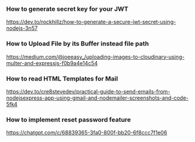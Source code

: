 ### How to generate secret key for your JWT

https://dev.to/rockhillz/how-to-generate-a-secure-jwt-secret-using-nodejs-3n57

### How to Upload File by its Buffer instead file path

https://medium.com/@joeeasy_/uploading-images-to-cloudinary-using-multer-and-expressjs-f0b9a4e14c54

### How to read HTML Templates for Mail

https://dev.to/cre8stevedev/practical-guide-to-send-emails-from-nodejsexpress-app-using-gmail-and-nodemailer-screenshots-and-code-5fk4

### How to implement reset password feature

https://chatgpt.com/c/68839365-3fa0-800f-bb20-6f8ccc7f1e06
